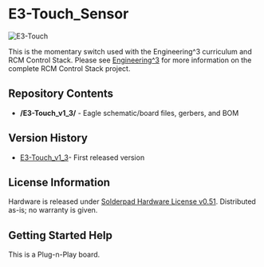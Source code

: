# E3-Touch_Sensor

![E3-Touch](https://engineering3.org/wp-content/uploads/GitHub/E3-Touch.jpg)

This is the momentary switch used with the Engineering^3 curriculum and RCM Control Stack. Please see [Engineering^3](http://engineering3.org/) for more information on the complete RCM Control Stack project.


Repository Contents
-------------------

* **/E3-Touch_v1_3/** - Eagle schematic/board files, gerbers, and BOM


Version History
---------------
* [E3-Touch_v1_3](https://github.com/Engineering-3/E3-Touch_Sensor/tree/master/E3-Touch_Sensor_v1)- First released version


License Information
-------------------
Hardware is released under [Solderpad Hardware License v0.51](http://solderpad.org/licenses/SHL-0.51/).
Distributed as-is; no warranty is given.


Getting Started Help
--------------------
This is a Plug-n-Play board.
